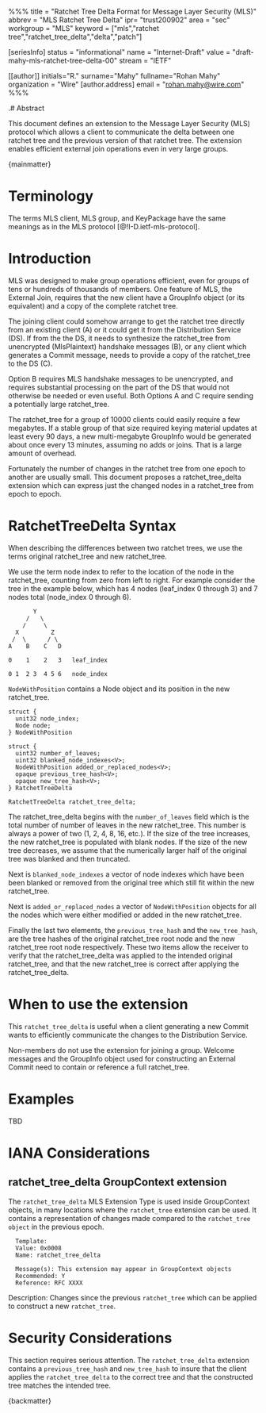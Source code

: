 %%%
title = "Ratchet Tree Delta Format for Message Layer Security (MLS)"
abbrev = "MLS Ratchet Tree Delta"
ipr= "trust200902"
area = "sec"
workgroup = "MLS"
keyword = ["mls","ratchet tree","ratchet_tree_delta","delta","patch"]

[seriesInfo]
status = "informational"
name = "Internet-Draft"
value = "draft-mahy-mls-ratchet-tree-delta-00"
stream = "IETF"

[[author]]
initials="R."
surname="Mahy"
fullname="Rohan Mahy"
organization = "Wire"
  [author.address]
  email = "rohan.mahy@wire.com"
%%%

.# Abstract

This document defines an extension to the Message Layer Security (MLS) protocol
which allows a client to communicate the delta between one ratchet tree and the
previous version of that ratchet tree. The extension enables efficient external
join operations even in very large groups. 

{mainmatter}

# Terminology

The terms MLS client, MLS group, and KeyPackage have the same meanings as in
the MLS protocol [@!I-D.ietf-mls-protocol].

# Introduction

MLS was designed to make group operations efficient, even for groups of tens or
hundreds of thousands of members. One feature of MLS, the External Join,
requires that the new client have a GroupInfo object (or its equivalent) and a
copy of the complete ratchet tree. 

The joining client could somehow arrange to get the ratchet tree directly from
an existing client (A) or it could get it from the Distribution Service (DS).
If from the the DS, it needs to synthesize the ratchet_tree from unencrypted
(MlsPlaintext) handshake messages (B), or any client which generates a Commit
message, needs to provide a copy of the ratchet_tree to the DS (C).

Option B requires MLS handshake messages to be unencrypted, and requires
substantial processing on the part of the DS that would not otherwise be
needed or even useful. Both Options A and C require sending a potentially large
ratchet_tree. 

The ratchet_tree for a group of 10000 clients could easily require a few
megabytes. If a stable group of that size required keying material updates at
least every 90 days, a new multi-megabyte GroupInfo would be generated about
once every 13 minutes, assuming no adds or joins. That is a large amount of
overhead.

Fortunately the number of changes in the ratchet tree from one epoch to another
are usually small. This document proposes a ratchet_tree_delta extension which
can express just the changed nodes in a ratchet_tree from epoch to epoch.

# RatchetTreeDelta Syntax

When describing the differences between two ratchet trees, we use the terms
original ratchet_tree and new ratchet_tree.

We use the term node index to refer to the location of the node in the 
ratchet_tree, counting from zero from left to right. For example consider the
tree in the example below, which has 4 nodes (leaf_index 0 through 3) and 7
nodes total (node_index 0 through 6).

~~~~~ 
       Y
     /   \
    /     \
  X         Z
 /  \      / \
A    B    C   D
  
0    1    2   3   leaf_index

0 1  2 3  4 5 6   node_index
~~~~~

`NodeWithPosition` contains a Node object and its position in the new
ratchet_tree.

~~~~~ tls
struct {
  unit32 node_index;
  Node node;
} NodeWithPosition

struct {
  uint32 number_of_leaves;
  uint32 blanked_node_indexes<V>;
  NodeWithPosition added_or_replaced_nodes<V>;
  opaque previous_tree_hash<V>;
  opaque new_tree_hash<V>;
} RatchetTreeDelta

RatchetTreeDelta ratchet_tree_delta;
~~~~~

The ratchet_tree_delta begins with the `number_of_leaves` field which is the
total number of number of leaves in the new ratchet_tree. This number is
always a power of two (1, 2, 4, 8, 16, etc.). If the size of the tree
increases, the new ratchet_tree is populated with blank nodes. If the size of
the new tree decreases, we assume that the numerically larger half of the 
original tree was blanked and then truncated.

Next is `blanked_node_indexes` a vector of node indexes which have been
been blanked or removed from the original tree which still fit within the new
ratchet_tree. 

Next is `added_or_replaced_nodes` a vector of `NodeWithPosition` objects for
all the nodes which were either modified or added in the new ratchet_tree.

Finally the last two elements, the `previous_tree_hash` and the
`new_tree_hash`, are the tree hashes of the original ratchet_tree root node
and the new ratchet_tree root node respectively. These two items allow the
receiver to verify that the ratchet_tree_delta was applied to the intended
original ratchet_tree, and that the new ratchet_tree is correct after
applying the ratchet_tree_delta.

# When to use the extension

This `ratchet_tree_delta` is useful when a client generating a new Commit
wants to efficiently communicate the changes to the Distribution Service.

Non-members do not use the extension for joining a group. Welcome messages
and the GroupInfo object used for constructing an External Commit need
to contain or reference a full ratchet_tree.

# Examples

TBD

# IANA Considerations

## ratchet_tree_delta GroupContext extension

The `ratchet_tree_delta` MLS Extension Type is used inside GroupContext objects,
in many locations where the `ratchet_tree` extension can be used. It contains
a representation of changes made compared to the `ratchet_tree object` in the
previous epoch.

~~~~~~~~
  Template:
  Value: 0x0008
  Name: ratchet_tree_delta
  
  Message(s): This extension may appear in GroupContext objects
  Recommended: Y
  Reference: RFC XXXX
~~~~~~~~

Description: Changes since the previous `ratchet_tree` which can be applied
to construct a new `ratchet_tree`.

# Security Considerations

This section requires serious attention. The `ratchet_tree_delta` extension
contains a `previous_tree_hash` and `new_tree_hash` to insure that the client
applies the `ratchet_tree_delta` to the correct tree and that the constructed
tree matches the intended tree.

{backmatter}
